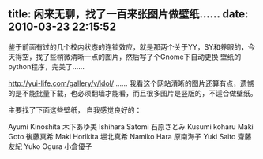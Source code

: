 title: 闲来无聊，找了一百来张图片做壁纸……
date: 2010-03-23 22:15:52
---



鉴于前面有过的几个校内状态的连锁效应，就是那两个关于YY，SY和养眼的，今天得空，找了些稍微清晰一点的图片，然后写了个Gnome下自动更换 壁纸的python程序，完美了……

http://yui-life.com/gallery/v/idol/ ……  我看这个网站清晰的图片还算有点，遗憾的是不能批量下载，也必须翻墙才能看，而且很多图片是竖版的，不适合做壁纸。

主要找了下面这些壁纸， 自我感觉良好的：

Ayumi Kinoshita 木下あゆ美
Ishihara Satomi 石原さとみ
Kusumi  koharu
Maki Goto 後藤真希
Maki Horikita 堀北真希
Namiko Hara 原南海子
Yuki  Saito 齋藤友紀
Yuko Ogura 小倉優子

